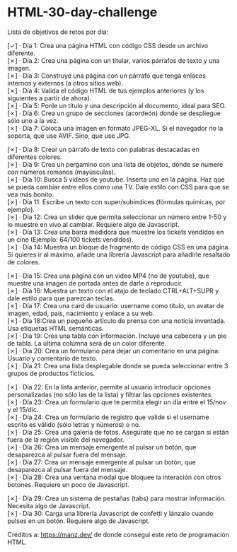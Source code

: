 ﻿# HTML-30-day-challenge

Lista de objetivos de retos por dia:

[✓] · Día 1: Crea una página HTML con código CSS desde un archivo diferente. <br/>
[✗] · Día 2: Crea una página con un titular, varios párrafos de texto y una imagen. <br/>
[✗] · Día 3: Construye una página con un párrafo que tenga enlaces internos y externos (a otros sitios web). <br/>
[✗] · Día 4: Valida el código HTML de tus ejemplos anteriores (y los siguientes a partir de ahora). <br/>
[✗] · Día 5: Ponle un título y una descripción al documento, ideal para SEO. <br/>
[✗] · Día 6: Crea un grupo de secciones (acordeón) donde se despliegue sólo uno a la vez. <br/>
[✗] · Día 7: Coloca una imagen en formato JPEG-XL. Si el navegador no la soporta, que use AVIF. Sino, que use JPG. <br/>

[✗] · Día 8: Crear un párrafo de texto con palabras destacadas en diferentes colores. <br/>
[✗] · Día 9: Crea un pergamino con una lista de objetos, donde se numere con números romanos (mayúsculas). <br/>
[✗] · Día 10: Busca 5 videos de youtube. Inserta uno en la página. Haz que se pueda cambiar entre ellos como una TV. Dale estilo con CSS para que se vea más bonito. <br/>
[✗] · Día 11: Escribe un texto con super/subíndices (fórmulas químicas, por ejemplo). <br/>
[✗] · Día 12: Crea un slider que permita seleccionar un número entre 1-50 y lo muestre en vivo al cambiar. Requiere algo de Javascript. <br/>
[✗] · Día 13: Crea una barra medidora que muestre los tickets vendidos en un cine (Ejemplo: 64/100 tickets vendidos). <br/>
[✗] · Día 14: Muestra un bloque de fragmento de código CSS en una página. Si quieres ir al máximo, añade una librería Javascript para añadirle resaltado de colores. <br/>

[✗] · Día 15: Crea una página con un video MP4 (no de youtube), que muestre una imagen de portada antes de darle a reproducir. <br/>
[✗] · Día 16: Muestra un texto con el atajo de teclado CTRL+ALT+SUPR y dale estilo para que parezcan teclas. <br/>
[✗] · Día 17: Crea una card de usuario: username como título, un avatar de imagen, edad, país, nacimiento y enlace a su web. <br/>
[✗] · Día 18:Crea un pequeño artículo de prensa con una noticia inventada. Usa etiquetas HTML semánticas. <br/>
[✗] · Día 19: Crea una tabla con información. Incluye una cabecera y un pie de tabla. La última columna será de un color diferente. <br/>
[✗] · Día 20: Crea un formulario para dejar un comentario en una página: Usuario y comentario de texto. <br/>
[✗] · Día 21: Crea una lista desplegable donde se pueda seleccionar entre 3 grupos de productos ficticios. <br/>

[✗] · Día 22: En la lista anterior, permite al usuario introducir opciones personalizadas (no sólo las de la lista) y filtrar las opciones existentes. <br/>
[✗] · Día 23: Crea un formulario que te permita elegir un día entre el 15/nov y el 15/dic. <br/>
[✗] · Día 24: Crea un formulario de registro que valide si el username escrito es válido (sólo letras y números) o no. <br/>
[✗] · Día 25: Crea una galería de fotos. Asegúrate que no se cargan si están fuera de la región visible del navegador. <br/>
[✗] · Día 26: Crea un mensaje emergente al pulsar un botón, que desaparezca al pulsar fuera del mensaje. <br/>
[✗] · Día 27: Crea un mensaje emergente al pulsar un botón, que desaparezca al pulsar fuera del mensaje. <br/>
[✗] · Día 28: Crea una ventana modal que bloquee la interación con otros botones. Requiere un poco de Javascript. <br/>

[✗] · Día 29: Crea un sistema de pestañas (tabs) para mostrar información. Necesita algo de Javascript. <br/>
[✗] · Día 30: Carga una librería Javascript de confetti y lánzalo cuando pulses en un botón. Requiere algo de Javascript. <br/> 

Créditos a: https://manz.dev/ de donde conseguí este reto de programación HTML.
